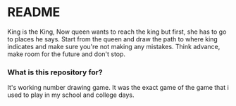 # README #

King is the King, Now queen wants to reach the king but first, she has to go to places he says. Start from the queen and draw the path to where king indicates and make sure you're not making any mistakes. Think advance, make room for the future and don't stop.

### What is this repository for? ###
It's working number drawing game. It was the exact game of the game that i used to play in my school and college days.
